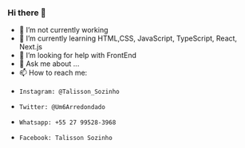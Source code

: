 ### Hi there 👋

- 🔭 I’m not currently working
- 🌱 I’m currently learning HTML,CSS, JavaScript, TypeScript, React, Next.js
- 🤔 I’m looking for help with FrontEnd
- 💬 Ask me about ...
- 📫 How to reach me: 
-     Instagram: @Talisson_Sozinho
-     Twitter: @Um6Arredondado
-     Whatsapp: +55 27 99528-3968
-     Facebook: Talisson Sozinho
